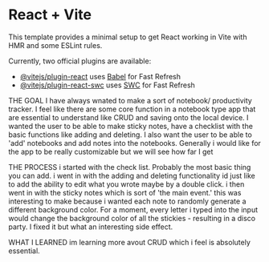 # React + Vite

This template provides a minimal setup to get React working in Vite with HMR and some ESLint rules.

Currently, two official plugins are available:

- [@vitejs/plugin-react](https://github.com/vitejs/vite-plugin-react/blob/main/packages/plugin-react/README.md) uses [Babel](https://babeljs.io/) for Fast Refresh
- [@vitejs/plugin-react-swc](https://github.com/vitejs/vite-plugin-react-swc) uses [SWC](https://swc.rs/) for Fast Refresh


THE GOAL 
I have always wnated to make a sort of notebook/ productivity tracker. I feel like there are some core function in a notebook type app that are essential to understand like CRUD and saving onto the local device. I wanted the user to be able to make sticky notes, have a checklist with the basic functions like adding and deleting. I also want the user to be able to 'add' notebooks and add notes into the notebooks. Generally i would like for the app to be really customizable but we will see how far I get 

THE PROCESS
i started with the check list. Probably the most basic thing you can add. i went in with the adding and deleting functionality id just like to add the ability to edit what you wrote maybe by a double click. i then went in with the sticky notes which is sort of 'the main event.' this was interesting to make because i wanted each note to randomly generate a different background color. For a moment, every letter i typed into the input would change the background color of all the stickies - resulting in a disco party. I fixed it but what an interesting side effect. 

WHAT I LEARNED 
im learning more avout CRUD which i feel is absolutely essential. 